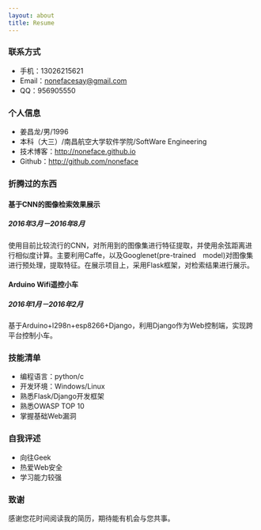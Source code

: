 ```yaml
---
layout: about
title: Resume
---
```


### 联系方式

- 手机：13026215621 
- Email：nonefacesay@gmail.com 
- QQ：956905550

### 个人信息

 - 姜昌龙/男/1996 
 - 本科（大三）/南昌航空大学软件学院/SoftWare Engineering 
 - 技术博客：http://noneface.github.io 
 - Github：http://github.com/noneface 

### 折腾过的东西

#### 基于CNN的图像检索效果展示
##### 2016年3月－2016年8月

使用目前比较流行的CNN，对所用到的图像集进行特征提取，并使用余弦距离进行相似度计算。主要利用Caffe，以及Googlenet(pre-trained　model)对图像集进行预处理，提取特征。在展示项目上，采用Flask框架，对检索结果进行展示。

#### Arduino Wifi遥控小车
##### 2016年1月－2016年2月

基于Arduino+l298n+esp8266+Django，利用Django作为Web控制端，实现跨平台控制小车。

### 技能清单

- 编程语言：python/c
- 开发环境：Windows/Linux
- 熟悉Flask/Django开发框架
- 熟悉OWASP TOP 10
- 掌握基础Web漏洞

### 自我评述

- 向往Geek
- 热爱Web安全
- 学习能力较强

### 致谢
感谢您花时间阅读我的简历，期待能有机会与您共事。

